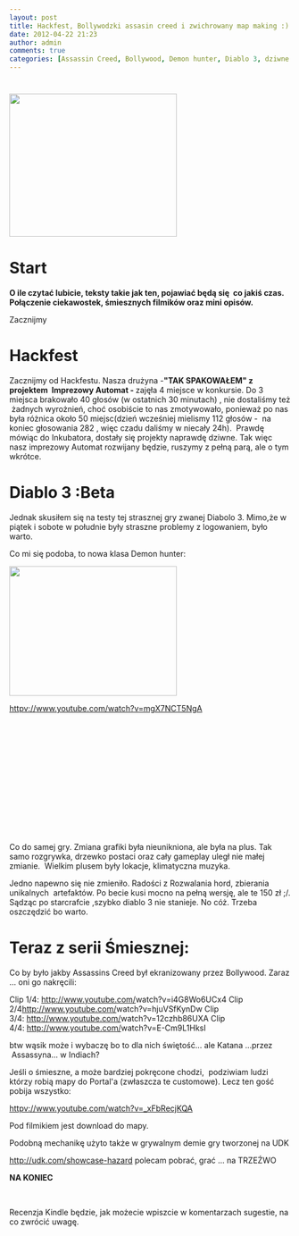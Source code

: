 ```yaml
---
layout: post
title: Hackfest, Bollywodzki assasin creed i zwichrowany map making :)
date: 2012-04-22 21:23
author: admin
comments: true
categories: [Assassin Creed, Bollywood, Demon hunter, Diablo 3, dziwne mapy, Felietony, FILMIKI, FUN, Gra, Hackfest, mindfuck, portal2, Recenzja, udk, Zainteresowania]
---
```

<h1><a href="http://szymonmotyka.pl/wp-content/uploads/2012/04/408281.jpg"><img class="alignleft size-medium wp-image-337" title="HACKFEST" src="http://szymonmotyka.pl/wp-content/uploads/2012/04/408281-300x256.jpg" alt="" width="300" height="256" /></a></h1>
<h1>Start</h1>
<strong>O ile czytać lubicie, teksty takie jak ten, pojawiać będą się  co jakiś czas. Połączenie ciekawostek, śmiesznych filmików oraz mini opisów. </strong>

Zacznijmy
<h1><!--more--></h1>
<h1>Hackfest</h1>
Zacznijmy od Hackfestu. Nasza drużyna -<strong>"TAK SPAKOWAŁEM" z projektem  Imprezowy Automat - </strong>zajęła 4 miejsce w konkursie. Do 3 miejsca brakowało 40 głosów (w ostatnich 30 minutach) , nie dostaliśmy też  żadnych wyrożnień, choć osobiście to nas zmotywowało, ponieważ po nas była różnica około 50 miejsc(dzień wcześniej mielismy 112 głosów -  na koniec głosowania 282 , więc czadu daliśmy w niecały 24h).  Prawdę mówiąc do Inkubatora, dostały się projekty naprawdę dziwne. Tak więc nasz imprezowy Automat rozwijany będzie, ruszymy z pełną parą, ale o tym wkrótce.<!--more-->
<h1>Diablo 3 :Beta</h1>
Jednak skusiłem się na testy tej strasznej gry zwanej Diabolo 3. Mimo,że w piątek i sobote w południe były straszne problemy z logowaniem, było warto.

Co mi się podoba, to nowa klasa Demon hunter:

<a href="http://szymonmotyka.pl/wp-content/uploads/2012/04/diablo-3-demon-hunter-trailer1.jpg"><img class="alignleft size-medium wp-image-336" title="Demon Hunter" src="http://szymonmotyka.pl/wp-content/uploads/2012/04/diablo-3-demon-hunter-trailer1-300x232.jpg" alt="" width="300" height="232" /></a>

<a href="httpv://www.youtube.com/watch?v=mgX7NCT5NgA">httpv://www.youtube.com/watch?v=mgX7NCT5NgA</a>

&nbsp;

&nbsp;

&nbsp;

&nbsp;

&nbsp;

&nbsp;

&nbsp;

Co do samej gry. Zmiana grafiki była nieunikniona, ale była na plus. Tak samo rozgrywka, drzewko postaci oraz cały gameplay uległ nie małej zmianie.  Wielkim plusem były lokacje, klimatyczna muzyka.

Jedno napewno się nie zmieniło. Radości z Rozwalania hord, zbierania unikalnych  artefaktów. Po becie kusi mocno na pełną wersję, ale te 150 zł ;/. Sądząc po starcrafcie ,szybko diablo 3 nie stanieje. No cóż. Trzeba oszczędzić bo warto.
<h1>Teraz z serii Śmiesznej:</h1>
Co by było jakby Assassins Creed był ekranizowany przez Bollywood. Zaraz ... oni go nakręcili:

Clip 1/4: <a href="httpv://www.youtube.com/watch?v=i4G8Wo6UCx4" rel="nofollow nofollow" target="_blank">http://www.youtube.com/<wbr>watch?v=i4G8Wo6UCx4</wbr></a>
Clip 2/4<a href="httpv://www.youtube.com/watch?v=hjuVSfKynDw" rel="nofollow nofollow" target="_blank">http://www.youtube.com/<wbr>watch?v=hjuVSfKynDw</wbr></a>
Clip 3/4: <a href="httpv://www.youtube.com/watch?v=12czhb86UXA" rel="nofollow nofollow" target="_blank">http://www.youtube.com/<wbr>watch?v=12czhb86UXA</wbr></a>
Clip 4/4: <a href="httpv://www.youtube.com/watch?v=E-Cm9L1HksI" rel="nofollow nofollow" target="_blank">http://www.youtube.com/<wbr>watch?v=E-Cm9L1HksI</wbr></a>

btw wąsik może i wybaczę bo to dla nich świętość... ale Katana ...przez  Assassyna... w Indiach?

Jeśli o śmieszne, a może bardziej pokręcone chodzi,  podziwiam ludzi którzy robią mapy do Portal'a (zwłaszcza te customowe). Lecz ten gość pobija wszystko:

<a href="httpv://www.youtube.com/watch?v=_xFbRecjKQA">httpv://www.youtube.com/watch?v=_xFbRecjKQA</a>

Pod filmikiem jest download do mapy.

Podobną mechanikę użyto także w grywalnym demie gry tworzonej na UDK

<a href="http://udk.com/showcase-hazard">http://udk.com/showcase-hazard</a> polecam pobrać, grać ... na TRZEŹWO

<strong>NA KONIEC</strong>

&nbsp;

Recenzja Kindle będzie, jak możecie wpiszcie w komentarzach sugestie, na co zwrócić uwagę.
